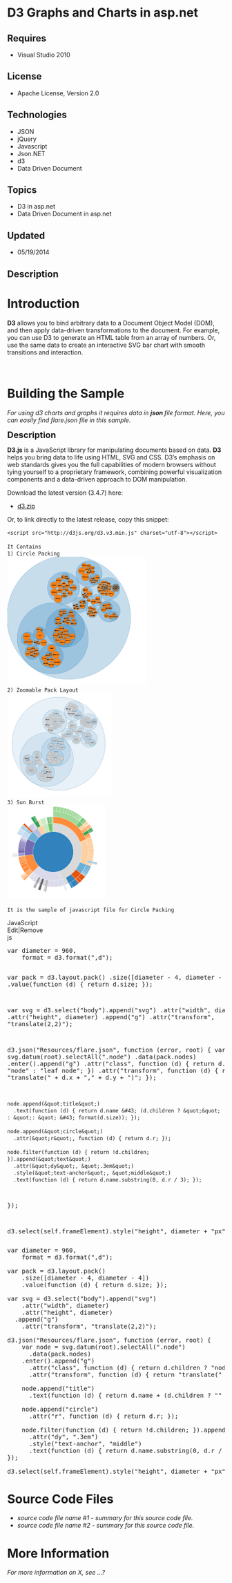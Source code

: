 # D3 Graphs and Charts  in asp.net
## Requires
- Visual Studio 2010
## License
- Apache License, Version 2.0
## Technologies
- JSON
- jQuery
- Javascript
- Json.NET
- d3
- Data Driven Document
## Topics
- D3 in asp.net
- Data Driven Document in asp.net
## Updated
- 05/19/2014
## Description

<h1>Introduction</h1>
<p><strong>D3</strong> allows you to bind arbitrary data to a Document Object Model (DOM), and then apply data-driven transformations to the document. For example, you can use D3 to generate an HTML table from an array of numbers. Or, use the same data to create
 an interactive SVG bar chart with smooth transitions and interaction.</p>
<p>&nbsp;</p>
<h1><span>Building the Sample</span></h1>
<p><em>For using d3 charts and graphs it requires data in <strong>json </strong>file format. Here, you can easily find flare.json file in this sample.<br>
</em></p>
<p><span style="font-size:20px; font-weight:bold">Description</span></p>
<p><strong>D3.js</strong> is a JavaScript library for manipulating documents based on data.
<strong>D3</strong> helps you bring data to life using HTML, SVG and CSS. D3&rsquo;s emphasis on web standards gives you the full capabilities of modern browsers without tying yourself to a proprietary framework, combining powerful visualization components
 and a data-driven approach to DOM manipulation.</p>
<p>Download the latest version <span id="version">(3.4.7)</span> here:</p>
<ul>
<li><a id="download" href="https://github.com/mbostock/d3/releases/download/v3.4.7/d3.zip">d3.zip</a>
</li></ul>
<p>Or, to link directly to the latest release, copy this snippet:</p>
<pre><code class="html xml"><span class="tag">&lt;<span class="title">script</span> <span class="attribute">src</span>=<span class="value">&quot;http://d3js.org/d3.v3.min.js&quot;</span> <span class="attribute">charset</span>=<span class="value">&quot;utf-8&quot;</span>&gt;</span><span class="tag">&lt;/<span class="title">script</span>&gt;<br><br>It Contains <br>1) Circle Packing<br><img id="114826" src="114826-1.png" alt="" width="321" height="297"><br>2) Zoomable Pack Layout<br><img id="114827" src="114827-3.png" alt="" width="242" height="241"><br>3) Sun Burst<br><img id="114828" src="114828-2.png" alt="" width="226" height="214"><br><br>It is the sample of javascript file for Circle Packing</span></code></pre>
<div class="scriptcode">
<div class="pluginEditHolder" pluginCommand="mceScriptCode">
<div class="title"><span>JavaScript</span></div>
<div class="pluginLinkHolder"><span class="pluginEditHolderLink">Edit</span>|<span class="pluginRemoveHolderLink">Remove</span></div>
<span class="hidden">js</span>
<pre class="hidden">var diameter = 960,
    format = d3.format(&quot;,d&quot;);

var pack = d3.layout.pack()
    .size([diameter - 4, diameter - 4])
    .value(function (d) { return d.size; });

var svg = d3.select(&quot;body&quot;).append(&quot;svg&quot;)
    .attr(&quot;width&quot;, diameter)
    .attr(&quot;height&quot;, diameter)
  .append(&quot;g&quot;)
    .attr(&quot;transform&quot;, &quot;translate(2,2)&quot;);

d3.json(&quot;Resources/flare.json&quot;, function (error, root) {
    var node = svg.datum(root).selectAll(&quot;.node&quot;)
      .data(pack.nodes)
    .enter().append(&quot;g&quot;)
      .attr(&quot;class&quot;, function (d) { return d.children ? &quot;node&quot; : &quot;leaf node&quot;; })
      .attr(&quot;transform&quot;, function (d) { return &quot;translate(&quot; &#43; d.x &#43; &quot;,&quot; &#43; d.y &#43; &quot;)&quot;; });

    node.append(&quot;title&quot;)
      .text(function (d) { return d.name &#43; (d.children ? &quot;&quot; : &quot;: &quot; &#43; format(d.size)); });

    node.append(&quot;circle&quot;)
      .attr(&quot;r&quot;, function (d) { return d.r; });

    node.filter(function (d) { return !d.children; }).append(&quot;text&quot;)
      .attr(&quot;dy&quot;, &quot;.3em&quot;)
      .style(&quot;text-anchor&quot;, &quot;middle&quot;)
      .text(function (d) { return d.name.substring(0, d.r / 3); });
});

d3.select(self.frameElement).style(&quot;height&quot;, diameter &#43; &quot;px&quot;);
</pre>
<div class="preview">
<pre class="js"><span class="js__statement">var</span>&nbsp;diameter&nbsp;=&nbsp;<span class="js__num">960</span>,&nbsp;
&nbsp;&nbsp;&nbsp;&nbsp;format&nbsp;=&nbsp;d3.format(<span class="js__string">&quot;,d&quot;</span>);&nbsp;
&nbsp;
<span class="js__statement">var</span>&nbsp;pack&nbsp;=&nbsp;d3.layout.pack()&nbsp;
&nbsp;&nbsp;&nbsp;&nbsp;.size([diameter&nbsp;-&nbsp;<span class="js__num">4</span>,&nbsp;diameter&nbsp;-&nbsp;<span class="js__num">4</span>])&nbsp;
&nbsp;&nbsp;&nbsp;&nbsp;.value(<span class="js__operator">function</span>&nbsp;(d)&nbsp;<span class="js__brace">{</span>&nbsp;<span class="js__statement">return</span>&nbsp;d.size;&nbsp;<span class="js__brace">}</span>);&nbsp;
&nbsp;
<span class="js__statement">var</span>&nbsp;svg&nbsp;=&nbsp;d3.select(<span class="js__string">&quot;body&quot;</span>).append(<span class="js__string">&quot;svg&quot;</span>)&nbsp;
&nbsp;&nbsp;&nbsp;&nbsp;.attr(<span class="js__string">&quot;width&quot;</span>,&nbsp;diameter)&nbsp;
&nbsp;&nbsp;&nbsp;&nbsp;.attr(<span class="js__string">&quot;height&quot;</span>,&nbsp;diameter)&nbsp;
&nbsp;&nbsp;.append(<span class="js__string">&quot;g&quot;</span>)&nbsp;
&nbsp;&nbsp;&nbsp;&nbsp;.attr(<span class="js__string">&quot;transform&quot;</span>,&nbsp;<span class="js__string">&quot;translate(2,2)&quot;</span>);&nbsp;
&nbsp;
d3.json(<span class="js__string">&quot;Resources/flare.json&quot;</span>,&nbsp;<span class="js__operator">function</span>&nbsp;(error,&nbsp;root)&nbsp;<span class="js__brace">{</span>&nbsp;
&nbsp;&nbsp;&nbsp;&nbsp;<span class="js__statement">var</span>&nbsp;node&nbsp;=&nbsp;svg.datum(root).selectAll(<span class="js__string">&quot;.node&quot;</span>)&nbsp;
&nbsp;&nbsp;&nbsp;&nbsp;&nbsp;&nbsp;.data(pack.nodes)&nbsp;
&nbsp;&nbsp;&nbsp;&nbsp;.enter().append(<span class="js__string">&quot;g&quot;</span>)&nbsp;
&nbsp;&nbsp;&nbsp;&nbsp;&nbsp;&nbsp;.attr(<span class="js__string">&quot;class&quot;</span>,&nbsp;<span class="js__operator">function</span>&nbsp;(d)&nbsp;<span class="js__brace">{</span>&nbsp;<span class="js__statement">return</span>&nbsp;d.children&nbsp;?&nbsp;<span class="js__string">&quot;node&quot;</span>&nbsp;:&nbsp;<span class="js__string">&quot;leaf&nbsp;node&quot;</span>;&nbsp;<span class="js__brace">}</span>)&nbsp;
&nbsp;&nbsp;&nbsp;&nbsp;&nbsp;&nbsp;.attr(<span class="js__string">&quot;transform&quot;</span>,&nbsp;<span class="js__operator">function</span>&nbsp;(d)&nbsp;<span class="js__brace">{</span>&nbsp;<span class="js__statement">return</span>&nbsp;<span class="js__string">&quot;translate(&quot;</span>&nbsp;&#43;&nbsp;d.x&nbsp;&#43;&nbsp;<span class="js__string">&quot;,&quot;</span>&nbsp;&#43;&nbsp;d.y&nbsp;&#43;&nbsp;<span class="js__string">&quot;)&quot;</span>;&nbsp;<span class="js__brace">}</span>);&nbsp;
&nbsp;
&nbsp;&nbsp;&nbsp;&nbsp;node.append(<span class="js__string">&quot;title&quot;</span>)&nbsp;
&nbsp;&nbsp;&nbsp;&nbsp;&nbsp;&nbsp;.text(<span class="js__operator">function</span>&nbsp;(d)&nbsp;<span class="js__brace">{</span>&nbsp;<span class="js__statement">return</span>&nbsp;d.name&nbsp;&#43;&nbsp;(d.children&nbsp;?&nbsp;<span class="js__string">&quot;&quot;</span>&nbsp;:&nbsp;<span class="js__string">&quot;:&nbsp;&quot;</span>&nbsp;&#43;&nbsp;format(d.size));&nbsp;<span class="js__brace">}</span>);&nbsp;
&nbsp;
&nbsp;&nbsp;&nbsp;&nbsp;node.append(<span class="js__string">&quot;circle&quot;</span>)&nbsp;
&nbsp;&nbsp;&nbsp;&nbsp;&nbsp;&nbsp;.attr(<span class="js__string">&quot;r&quot;</span>,&nbsp;<span class="js__operator">function</span>&nbsp;(d)&nbsp;<span class="js__brace">{</span>&nbsp;<span class="js__statement">return</span>&nbsp;d.r;&nbsp;<span class="js__brace">}</span>);&nbsp;
&nbsp;
&nbsp;&nbsp;&nbsp;&nbsp;node.filter(<span class="js__operator">function</span>&nbsp;(d)&nbsp;<span class="js__brace">{</span>&nbsp;<span class="js__statement">return</span>&nbsp;!d.children;&nbsp;<span class="js__brace">}</span>).append(<span class="js__string">&quot;text&quot;</span>)&nbsp;
&nbsp;&nbsp;&nbsp;&nbsp;&nbsp;&nbsp;.attr(<span class="js__string">&quot;dy&quot;</span>,&nbsp;<span class="js__string">&quot;.3em&quot;</span>)&nbsp;
&nbsp;&nbsp;&nbsp;&nbsp;&nbsp;&nbsp;.style(<span class="js__string">&quot;text-anchor&quot;</span>,&nbsp;<span class="js__string">&quot;middle&quot;</span>)&nbsp;
&nbsp;&nbsp;&nbsp;&nbsp;&nbsp;&nbsp;.text(<span class="js__operator">function</span>&nbsp;(d)&nbsp;<span class="js__brace">{</span>&nbsp;<span class="js__statement">return</span>&nbsp;d.name.substring(<span class="js__num">0</span>,&nbsp;d.r&nbsp;/&nbsp;<span class="js__num">3</span>);&nbsp;<span class="js__brace">}</span>);&nbsp;
<span class="js__brace">}</span>);&nbsp;
&nbsp;
d3.select(self.frameElement).style(<span class="js__string">&quot;height&quot;</span>,&nbsp;diameter&nbsp;&#43;&nbsp;<span class="js__string">&quot;px&quot;</span>);&nbsp;
</pre>
</div>
</div>
</div>
<h1><span>Source Code Files</span></h1>
<ul>
<li><em>source code file name #1 - summary for this source code file.</em> </li><li><em><em>source code file name #2 - summary for this source code file.</em></em>
</li></ul>
<h1>More Information</h1>
<p><em>For more information on X, see ...?</em></p>

